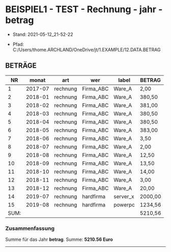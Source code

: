 ﻿# BEISPIEL1 - TEST - Rechnung - jahr - betrag


* Stand: 2021-05-12_21-52-22

* Pfad: C:/Users/thome.ARCHLAND/OneDrive/jt/1.EXAMPLE/12.DATA.BETRAG

## BETRÄGE


| NR   | monat   | art      | wer       | label    | BETRAG  | 
|------|---------|----------|-----------|----------|---------|
| 1    | 2017-07 | rechnung | Firma_ABC | Ware_A   | 2,00    | 
| 2    | 2018-01 | rechnung | Firma_ABC | Ware_A   | 380,50  | 
| 3    | 2018-02 | rechnung | Firma_ABC | Ware_A   | 381,00  | 
| 4    | 2018-03 | rechnung | Firma_ABC | Ware_A   | 380,50  | 
| 5    | 2018-04 | rechnung | Firma_ABC | Ware_A   | 380,50  | 
| 6    | 2018-05 | rechnung | Firma_ABC | Ware_A   | 383,00  | 
| 7    | 2018-06 | rechnung | Firma_ABC | Ware_A   | 3,50    | 
| 8    | 2018-07 | rechnung | Firma_ABC | Ware_A   | 2,00    | 
| 9    | 2018-08 | rechnung | Firma_ABC | Ware_A   | 12,50   | 
| 10   | 2018-09 | rechnung | Firma_ABC | Ware_A   | 13,50   | 
| 11   | 2018-10 | rechnung | Firma_ABC | Ware_A   | 14,00   | 
| 12   | 2018-11 | rechnung | Firma_ABC | Ware_A   | 3,00    | 
| 13   | 2018-12 | rechnung | Firma_ABC | Ware_A   | 20,00   | 
| 14   | 2019-07 | rechnung | hardfirma | server_x | 2000,00 | 
| 15   | 2019-08 | rechnung | hardfirma | powerpc  | 1234,56 | 
| SUM: |         |          |           |          | 5210,56 | 


### Zusammenfassung


Summe für das Jahr __betrag__. Summe: __5210.56 Euro__

---

